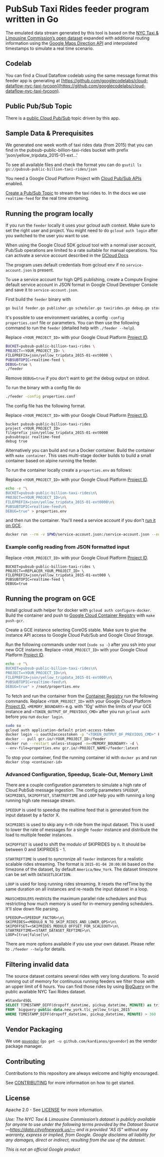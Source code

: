 # PubSub Taxi Rides feeder program written in Go

The emulated data stream generated by this tool is based on the
[NYC Taxi & Limousine Commission’s open dataset](https://data.cityofnewyork.us/)
expanded with additional routing information using the [Google Maps Direction API](https://developers.google.com/maps/documentation/directions/) and interpolated
timestamps to simulate a real time scenario.

## Codelab

You can find a Cloud Dataflow codelab using the same message format this
feeder app is generating at
[https://github.com/googlecodelabs/cloud-dataflow-nyc-taxi-tycoon](https://github.com/googlecodelabs/cloud-dataflow-nyc-taxi-tycoon).

## Public Pub/Sub Topic

There is a [public Cloud Pub/Sub](https://cloud.google.com/blog/big-data/2017/01/learn-real-time-processing-with-a-new-public-data-stream-and-google-cloud-dataflow-codelab)
topic driven by this app.

## Sample Data & Prerequisites

We generated one week worth of taxi rides data (from 2015) that you can find in
the pubsub-public-billion-taxi-rides bucket with prefix
'json/yellow_tripdata_2015-01-ext...'

To see all available files and check the format you can do `gsutil ls gs://pubsub-public-billion-taxi-rides/json`

You need a Google Cloud Platform Project with [Cloud Pub/Sub APIs](https://console.cloud.google.com/apis/api/pubsub.googleapis.com/overview) enabled.

[Create a Pub/Sub Topic](https://console.cloud.google.com/cloudpubsub/topicList)
to stream the taxi rides to. In the docs we use `realtime-feed` for the real
time streaming.

## Running the program locally

If you run the `feeder` locally it uses your gcloud auth context. Make sure to
set the right user and project.
You might need to do `gcloud auth login` after you switched to the user you want
to use.

When using the Google Cloud SDK gcloud tool with a normal user account, Pub/Sub
operations are limited to a rate suitable for manual operations. You can
activate a service account described in the
[GCloud Docs](https://cloud.google.com/sdk/gcloud/reference/auth/activate-service-account)

The program uses default credentials from gcloud env if no `service-account.json`
is present.

To use a service account for high QPS publishing, create a Compute Engine
default service account in JSON format in Google Cloud Developer Console and
save it to `service-account.json`.

First build the `feeder` binary with
```bash
go build feeder.go publisher.go scheduler.go taxirides.go debug.go storage.go pubsub.go
```
It's possible to use environment variables, a config `-config properties.conf`
file or parameters.
You can then use the following command to run the `feeder`
(detailed help with `./feeder --help`).

Replace `<YOUR_PROJECT_ID>` with your Google Cloud Platform [Project ID](https://console.cloud.google.com/home/dashboard).

```bash
BUCKET=pubsub-public-billion-taxi-rides \
PROJECT=<YOUR_PROJECT_ID> \
FILEPREFIX=json/yellow_tripdata_2015-01-ext0000 \
PUBSUBTOPIC=realtime-feed \
DEBUG=true \
./feeder
```

Remove `DEBUG=true` if you don't want to get the debug output on stdout.

To run the binary with a config file do

```bash
./feeder -config properties.conf
```

The config file has the following format.

Replace `<YOUR_PROJECT_ID>` with your Google Cloud Platform [Project ID](https://console.cloud.google.com/home/dashboard).

```properties
bucket pubsub-public-billion-taxi-rides
project <YOUR_PROJECT_ID>
fileprefix json/yellow_tripdata_2015-01-ext0000
pubsubtopic realtime-feed
debug true
```

Alternatively you can build and run a Docker container.
Build the container with `make container`. This uses multi-stage docker builds
to build a small container based on alpine running the feeder.

To run the container locally create a `properties.env` as follows:

Replace `<YOUR_PROJECT_ID>` with your Google Cloud Platform [Project ID](https://console.cloud.google.com/home/dashboard).

```bash
echo -e "\
BUCKET=pubsub-public-billion-taxi-rides\n\
PROJECT=<YOUR_PROJECT_ID>\n\
FILEPREFIX=json/yellow_tripdata_2015-01-ext0000\n\
PUBSUBTOPIC=realtime-feed\n\
DEBUG=true" > properties.env
```

and then run the container. You'll need a service account if you don't
[run it on GCE](#running-the-program-on-gce).

```bash
docker run --rm -v $PWD/service-account.json:/service-account.json --env-file=properties.env feeder:latest
```

### Example config reading from JSON formatted input

Replace `<YOUR_PROJECT_ID>` with your Google Cloud Platform [Project ID](https://console.cloud.google.com/home/dashboard).

```properties
BUCKET=pubsub-public-billion-taxi-rides \
PROJECT=<REPLACER_YOUR_PROJECT_ID> \
FILEPREFIX=json/yellow_tripdata_2015-01-ext000 \
PUBSUBTOPIC=realtime-feed \
DEBUG=true
```

## Running the program on GCE

Install gcloud auth helper for docker with `gcloud auth configure-docker`.\
Build the container and push to [Google Cloud Container Registry](https://cloud.google.com/container-registry/)
with `make push-gcr`.

Create a GCE instance selecting CoreOS stable.
Make sure to give the instance API access to Google Cloud Pub/Sub and
Google Cloud Storage.

Run the following commands under root (`sudo su -`) after you ssh into your
new GCE instance.
Replace `<YOUR_PROJECT_ID>` with your Google Cloud Platform
[Project ID](https://console.cloud.google.com/home/dashboard).

```bash
echo -e "\
BUCKET=pubsub-public-billion-taxi-rides\n\
PROJECT=<YOUR_PROJECT_ID>\n\
FILEPREFIX=json/yellow_tripdata_2015-01-ext000\n\
PUBSUBTOPIC=realtime-feed\n\
DEBUG=true" > /root/properties.env
```

To fetch and run the container from the [Container Registry](https://cloud.google.com/container-registry/)
run the following commands.
Replace `<YOUR_PROJECT_ID>` with your Google Cloud Platform [Project ID](https://console.cloud.google.com/home/dashboard), `<MEMORY_BOUNDARY>` e.g.
with '10g' within the limits of your GCE instance and
`<TOKEN_OUTPUT_OF_PREVIOUS_CMD>` after you run `gcloud auth` before you run
`docker login`.

```bash
sudo su -
gcloud auth application-default print-access-token
docker login -u oauth2accesstoken -p "<TOKEN_OUTPUT_OF_PREVIOUS_CMD>" https://gcr.io
docker -- pull gcr.io/<YOUR_PROJECT_ID>/feeder
docker run --restart unless-stopped -m=<MEMORY_BOUNDARY> -d \
--env-file=properties.env gcr.io/<PROJECT_NAME>/feeder:latest
```

To stop your container, find the running container id with `docker ps` and run
`docker stop <container-id>`

### Advanced Configuration, Speedup, Scale-Out, Memory Limit

There are a couple configuration parameters to simulate a high rate of Cloud
PubSub message ingestion.
The config parameters `SPEEDUP`, `SKIPRIDES`, `SKIPOFFSET`, `STARTREFTIME` and
`LOOP` help you with running a long running high rate message stream.

`SPEEDUP` is used to speedup the realtime feed that is generated from the input
dataset by a factor X.

`SKIPRIDES` is used to skip any n-th ride from the input dataset. This is used
to lower the rate of messages for a single `feeder` instance and distribute the
load to multiple feeder instances.

`SKIPOFFSET` is used to shift the modulo of SKIPRIDES by n. It should be between
0 and SKIPRIDES - 1.

`STARTREFTIME` is used to syncronize all `feeder` instances for a realistic
scalable rides streaming. The format is `2015-01-04 20:00:00` based on the
timezone of the dataset, by default `America/New_York`. The dataset timezone
can be set with `DATASETLOCATION`.

`LOOP` is used for long running rides streaming. It resets the refTime by the
same duration on all instances and re-reads the input dataset in a loop.

`MAXSCHEDULERS` restricts the maximum parallel ride schedulers and thus
restricting how much memory is used for in-memory pending schedulers. It'll
slow down file parsing.

```properties
SPEEDUP=<SPEEDUP_FACTOR>\n\
SKIPRIDES=<MODULO_N_TO_SKIP_RIDES_AND_LOWER_QPS>\n\
SKIPOFFSET=<SKIPRIDES_MODULO_OFFSET_FOR_SCALEOUT>\n\
STARTREFTIME=<START_DATASET_REFTIME>\n\
LOOP=[true|false]\n\
```

There are more options available if you use your own dataset.
Please refer to `./feeder --help` for details.

## Filtering invalid data

The source dataset contains several rides with very long durations. To avoid
running out of memory for continuous running feeders we filter those with an
upper limit of 6 hours.
You can find those rides by using [BigQuery](https://cloud.google.com/bigquery)
on the public available NYC Taxi Rides dataset.

```sql
#StandardSQL
SELECT TIMESTAMP_DIFF(dropoff_datetime, pickup_datetime, MINUTE) as trip_time, *
FROM `bigquery-public-data.new_york.tlc_yellow_trips_2015`
WHERE TIMESTAMP_DIFF(dropoff_datetime, pickup_datetime, MINUTE) > 360
```

## Vendor Packaging

We use [`govendor`](https://github.com/kardianos/govendor) (`go get -u github.com/kardianos/govendor`) as the vendor package manager.

## Contributing

Contributions to this repository are always welcome and highly encouraged.

See [CONTRIBUTING](CONTRIBUTING.md) for more information on how to get started.

## License

Apache 2.0 - See [LICENSE](LICENSE) for more information.

*Use: The NYC Taxi & Limousine Commission’s dataset is publicly available for
anyone to use under the following terms provided by the Dataset Source
—https://data.cityofnewyork.us/— and is provided "AS IS" without any warranty,
express or implied, from Google. Google disclaims all liability for any damages,
direct or indirect, resulting from the use of the dataset.*

*This is not an official Google product*